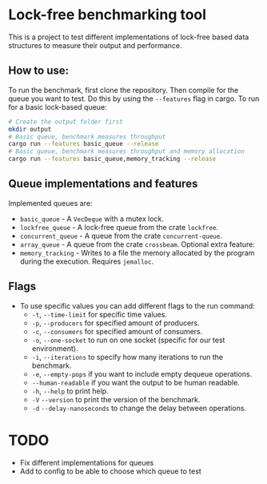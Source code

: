 # Lock-free benchmarking tool
This is a project to test different implementations of lock-free based data structures to measure their output and performance.

## How to use:
To run the benchmark, first clone the repository.
Then compile for the queue you want to test. Do this by using the `--features`
flag in cargo. To run for a basic lock-based queue:
```bash
# Create the output folder first
mkdir output
# Basic queue, benchmark measures throughput
cargo run --features basic_queue --release
# Basic queue, benchmark measures throughput and memory allocation
cargo run --features basic_queue,memory_tracking --release
```
## Queue implementations and features
Implemented queues are:
* `basic_queue` - A `VecDeque` with a mutex lock.
* `lockfree_queue` - A lock-free queue from the crate `lockfree`.
* `concurrent_queue` - A queue from the crate `concurrent-queue`.
* `array_queue` - A queue from the crate `crossbeam`.
Optional extra feature:
* `memory_tracking` - Writes to a file the memory allocated by the program
during the execution. Requires `jemalloc`.

## Flags
* To use specific values you can add different flags to the run command:
    * `-t`, `--time-limit` for specific time values.
    * `-p`, `--producers` for specified amount of producers.
    * `-c`, `--consumers` for specified amount of consumers.
    * `-o`, `--one-socket` to run on one socket (specific for our test environment).
    * `-i`, `--iterations` to specify how many iterations to run the benchmark.
    * `-e`, `--empty-pops` if you want to include empty dequeue operations.
    * `--human-readable` if you want the output to be human readable.
    * `-h`, `--help` to print help.
    * `-V` `--version` to print the version of the benchmark.
    * `-d` `--delay-nanoseconds` to change the delay between operations.


# TODO
* Fix different implementations for queues
* Add to config to be able to choose which queue to test
